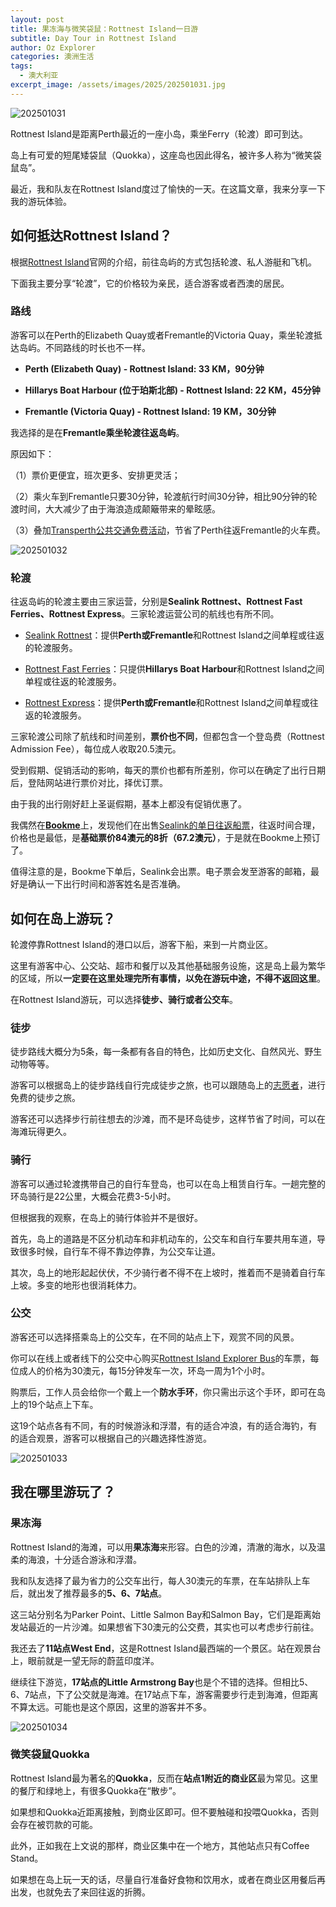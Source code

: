 ```yaml
---
layout: post
title: 果冻海与微笑袋鼠：Rottnest Island一日游
subtitle: Day Tour in Rottnest Island
author: Oz Explorer
categories: 澳洲生活
tags:
  - 澳大利亚
excerpt_image: /assets/images/2025/202501031.jpg
---
```


![202501031](/assets/images/2025/202501031.jpg)

Rottnest Island是距离Perth最近的一座小岛，乘坐Ferry（轮渡）即可到达。

岛上有可爱的短尾矮袋鼠（Quokka），这座岛也因此得名，被许多人称为“微笑袋鼠岛”。

最近，我和队友在Rottnest Island度过了愉快的一天。在这篇文章，我来分享一下我的游玩体验。

## 如何抵达Rottnest Island？

根据[Rottnest Island](https://www.rottnestisland.com/visit/getting-here/by-ferry)官网的介绍，前往岛屿的方式包括轮渡、私人游艇和飞机。

下面我主要分享“轮渡”，它的价格较为亲民，适合游客或者西澳的居民。

### 路线

游客可以在Perth的Elizabeth Quay或者Fremantle的Victoria Quay，乘坐轮渡抵达岛屿。不同路线的时长也不一样。

- **Perth (Elizabeth Quay) - Rottnest Island: 33 KM，90分钟**

- **Hillarys Boat Harbour (位于珀斯北部) - Rottnest Island: 22 KM，45分钟**

- **Fremantle (Victoria Quay) - Rottnest Island: 19 KM，30分钟**

我选择的是在**Fremantle乘坐轮渡往返岛屿**。

原因如下：

（1）票价更便宜，班次更多、安排更灵活；

（2）乘火车到Fremantle只要30分钟，轮渡航行时间30分钟，相比90分钟的轮渡时间，大大减少了由于海浪造成颠簸带来的晕眩感。

（3）叠加[Transperth公共交通免费活动](https://www.ozexplorers.com/羊毛攻略/2024/11/24/western-australia-delivers-summer-of-free-public-transport.html)，节省了Perth往返Fremantle的火车费。

![202501032](/assets/images/2025/202501032.jpg)

### 轮渡

往返岛屿的轮渡主要由三家运营，分别是**Sealink Rottnest、Rottnest Fast Ferries、Rottnest Express**。三家轮渡运营公司的航线也有所不同。

- [Sealink Rottnest](https://www.sealink.com.au/rottnest-island/)：提供**Perth或Fremantle**和Rottnest Island之间单程或往返的轮渡服务。

- [Rottnest Fast Ferries](https://www.rottnestfastferries.com.au/)：只提供**Hillarys Boat Harbour**和Rottnest Island之间单程或往返的轮渡服务。

- [Rottnest Express](https://rottnestexpress.com.au/)：提供**Perth或Fremantle**和Rottnest Island之间单程或往返的轮渡服务。

三家轮渡公司除了航线和时间差别，**票价也不同**，但都包含一个登岛费（Rottnest Admission Fee），每位成人收取20.5澳元。

受到假期、促销活动的影响，每天的票价也都有所差别，你可以在确定了出行日期后，登陆网站进行票价对比，择优订票。

由于我的出行刚好赶上圣诞假期，基本上都没有促销优惠了。

我偶然在[**Bookme**](https://www.bookme.com.au/things-to-do/australia)上，发现他们在出售[Sealink的单日往返船票](https://www.bookme.com.au/things-to-do/perth/activity/rottnest-island-return-ferry-same-day-return-trip-ex-fremantle/5202)，往返时间合理，价格也是最低，是**基础票价84澳元的8折（67.2澳元）**，于是就在Bookme上预订了。

值得注意的是，Bookme下单后，Sealink会出票。电子票会发至游客的邮箱，最好是确认一下出行时间和游客姓名是否准确。

## 如何在岛上游玩？

轮渡停靠Rottnest Island的港口以后，游客下船，来到一片商业区。

这里有游客中心、公交站、超市和餐厅以及其他基础服务设施，这是岛上最为繁华的区域，所以**一定要在这里处理完所有事情，以免在游玩中途，不得不返回这里**。

在Rottnest Island游玩，可以选择**徒步、骑行或者公交车**。

### 徒步

徒步路线大概分为5条，每一条都有各自的特色，比如历史文化、自然风光、野生动物等等。

游客可以根据岛上的徒步路线自行完成徒步之旅，也可以跟随岛上的[志愿者](https://www.rottnestisland.com/see-do/culture-history/rottnest-volunteer-guides-walking-tours)，进行免费的徒步之旅。

游客还可以选择步行前往想去的沙滩，而不是环岛徒步，这样节省了时间，可以在海滩玩得更久。

### 骑行

游客可以通过轮渡携带自己的自行车登岛，也可以在岛上租赁自行车。一趟完整的环岛骑行是22公里，大概会花费3-5小时。

但根据我的观察，在岛上的骑行体验并不是很好。

首先，岛上的道路是不区分机动车和非机动车的，公交车和自行车要共用车道，导致很多时候，自行车不得不靠边停靠，为公交车让道。

其次，岛上的地形起起伏伏，不少骑行者不得不在上坡时，推着而不是骑着自行车上坡。多变的地形也很消耗体力。

### 公交

游客还可以选择搭乘岛上的公交车，在不同的站点上下，观赏不同的风景。

你可以在线上或者线下的公交中心购买[Rottnest Island Explorer Bus](https://www.australianpinnacletours.com.au/western-australian-tours/rottnest-island-explorer#itinerary)的车票，每位成人的价格为30澳元，每15分钟发车一次，环岛一周为1个小时。

购票后，工作人员会给你一个戴上一个**防水手环**，你只需出示这个手环，即可在岛上的19个站点上下车。

这19个站点各有不同，有的时候游泳和浮潜，有的适合冲浪，有的适合海钓，有的适合观景，游客可以根据自己的兴趣选择性游览。

![202501033](/assets/images/2025/202501033.png)

## 我在哪里游玩了？

### 果冻海

Rottnest Island的海滩，可以用**果冻海**来形容。白色的沙滩，清澈的海水，以及温柔的海浪，十分适合游泳和浮潜。

我和队友选择了最为省力的公交车出行，每人30澳元的车票，在车站排队上车后，就出发了推荐最多的**5、6、7站点**。

这三站分别名为Parker Point、Little Salmon Bay和Salmon Bay，它们是距离始发站最近的一片沙滩。如果想省下30澳元的公交费，其实也可以考虑步行前往。

我还去了**11站点West End**，这是Rottnest Island最西端的一个景区。站在观景台上，眼前就是一望无际的蔚蓝印度洋。

继续往下游览，**17站点的Little Armstrong Bay**也是个不错的选择。但相比5、6、7站点，下了公交就是海滩。在17站点下车，游客需要步行走到海滩，但距离不算太远。可能也是这个原因，这里的游客并不多。

![202501034](/assets/images/2025/202501034.jpg)

### 微笑袋鼠Quokka

Rottnest Island最为著名的**Quokka**，反而在**站点1附近的商业区**最为常见。这里的餐厅和绿地上，有很多Quokka在“散步”。

如果想和Quokka近距离接触，到商业区即可。但不要触碰和投喂Quokka，否则会存在被罚款的可能。

此外，正如我在上文说的那样，商业区集中在一个地方，其他站点只有Coffee Stand。

如果想在岛上玩一天的话，尽量自行准备好食物和饮用水，或者在商业区用餐后再出发，也就免去了来回往返的折腾。
